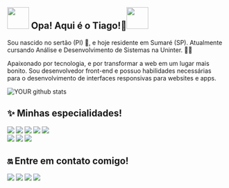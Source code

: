 
## <img src="https://c.tenor.com/FZugEEtzj3AAAAAi/super-saiyan-goku.gif" width="50"> Opa! Aqui é o Tiago!👋<img src="https://c.tenor.com/m_qxS7ocswAAAAAj/megamen-animação.gif" width="50">
Sou nascido no sertão (PI) 🌵, e hoje residente em Sumaré (SP).
Atualmente cursando Análise e Desenvolvimento de Sistemas na Uninter. 👨‍🎓

Apaixonado por tecnologia, e por transformar a web em um lugar mais bonito. Sou desenvolvedor front-end e possuo habilidades necessárias para o desenvolvimento de interfaces responsivas para websites e apps.

![YOUR github stats](https://github-readme-stats.vercel.app/api?username=tiagodevss)

## ✨ Minhas especialidades!
<div>
  <img src="https://img.shields.io/badge/React-20232A?style=for-the-badge&logo=react&logoColor=61DAFB"/>
  <img src="https://img.shields.io/badge/JavaScript-323330?style=for-the-badge&logo=javascript&logoColor=F7DF1E"/>
  <img src="https://img.shields.io/badge/HTML5-E34F26?style=for-the-badge&logo=html5&logoColor=white"/>
  <img src="https://img.shields.io/badge/CSS3-1572B6?style=for-the-badge&logo=css3&logoColor=white"/>
  <img src="https://img.shields.io/badge/React_Native-20232A?style=for-the-badge&logo=react&logoColor=61DAFB"/>
<div>
<div>
  <img src="https://img.shields.io/badge/firebase-ffca28?style=for-the-badge&logo=firebase&logoColor=black"/>
  <img src="https://img.shields.io/badge/json-5E5C5C?style=for-the-badge&logo=json&logoColor=white"/>
  <img src="https://img.shields.io/badge/Python-FFD43B?style=for-the-badge&logo=python&logoColor=blue"/>
</div>


## 🔛 Entre em contato comigo!
[<img src="https://img.shields.io/badge/WhatsApp-25D366?style=for-the-badge&logo=whatsapp&logoColor=white"/>](https://api.whatsapp.com/send?phone=5519982703535)
[<img src="https://img.shields.io/badge/linkedin-%230077B5.svg?&style=for-the-badge&logo=linkedin&logoColor=white" />](https://www.linkedin.com/in/tiago-santos-0601071a2/)
[<img src = "https://img.shields.io/badge/instagram-%23E4405F.svg?&style=for-the-badge&logo=instagram&logoColor=white">](https://www.instagram.com/tiagodevss/)
[<img src = "https://img.shields.io/badge/facebook-%231877F2.svg?&style=for-the-badge&logo=facebook&logoColor=white">](https://www.facebook.com/tiagosantos322/)
